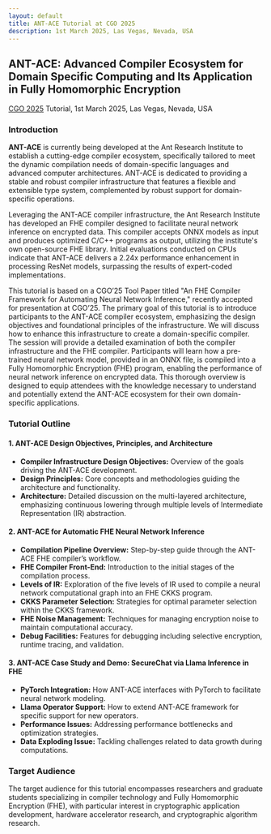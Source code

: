 ```yaml
---
layout: default
title: ANT-ACE Tutorial at CGO 2025
description: 1st March 2025, Las Vegas, Nevada, USA
---
```


## **ANT-ACE:** Advanced Compiler Ecosystem for Domain Specific Computing and Its Application in Fully Homomorphic Encryption
[CGO 2025](https://2025.cgo.org/) Tutorial, 1st March 2025, Las Vegas, Nevada, USA

### **Introduction**
**ANT-ACE** is currently being developed at the Ant Research Institute to establish a cutting-edge compiler ecosystem, specifically tailored to meet the dynamic compilation needs of domain-specific languages and advanced computer architectures. ANT-ACE is dedicated to providing a stable and robust compiler infrastructure that features a flexible and extensible type system, complemented by robust support for domain-specific operations.

Leveraging the ANT-ACE compiler infrastructure, the Ant Research Institute has developed an FHE compiler designed to facilitate neural network inference on encrypted data. This compiler accepts ONNX models as input and produces optimized C/C++ programs as output, utilizing the institute's own open-source FHE library. Initial evaluations conducted on CPUs indicate that ANT-ACE delivers a 2.24x performance enhancement in processing ResNet models, surpassing the results of expert-coded implementations.

This tutorial is based on a CGO’25 Tool Paper titled "An FHE Compiler Framework for Automating Neural Network Inference," recently accepted for presentation at CGO’25. The primary goal of this tutorial is to introduce participants to the ANT-ACE compiler ecosystem, emphasizing the design objectives and foundational principles of the infrastructure. We will discuss how to enhance this infrastructure to create a domain-specific compiler. The session will provide a detailed examination of both the compiler infrastructure and the FHE compiler. Participants will learn how a pre-trained neural network model, provided in an ONNX file, is compiled into a Fully Homomorphic Encryption (FHE) program, enabling the performance of neural network inference on encrypted data. This thorough overview is designed to equip attendees with the knowledge necessary to understand and potentially extend the ANT-ACE ecosystem for their own domain-specific applications.

### **Tutorial Outline**

#### **1.  ANT-ACE Design Objectives, Principles, and Architecture**
   - **Compiler Infrastructure Design Objectives:** Overview of the goals driving the ANT-ACE development.
   - **Design Principles:** Core concepts and methodologies guiding the architecture and functionality.
   - **Architecture:** Detailed discussion on the multi-layered architecture, emphasizing continuous lowering through multiple levels of Intermediate Representation (IR) abstraction.

#### **2.  ANT-ACE for Automatic FHE Neural Network Inference**
   - **Compilation Pipeline Overview:** Step-by-step guide through the ANT-ACE FHE compiler’s workflow.
   - **FHE Compiler Front-End:** Introduction to the initial stages of the compilation process.
   - **Levels of IR:** Exploration of the five levels of IR used to compile a neural network computational graph into an FHE CKKS program.
   - **CKKS Parameter Selection:** Strategies for optimal parameter selection within the CKKS framework.
   - **FHE Noise Management:** Techniques for managing encryption noise to maintain computational accuracy.
   - **Debug Facilities:** Features for debugging including selective encryption, runtime tracing, and validation.

#### **3.  ANT-ACE Case Study and Demo: SecureChat via Llama Inference in FHE**
   - **PyTorch Integration:** How ANT-ACE interfaces with PyTorch to facilitate neural network modeling.
   - **Llama Operator Support:** How to extend ANT-ACE framework for specific support for new operators.
   - **Performance Issues:** Addressing performance bottlenecks and optimization strategies.
   - **Data Exploding Issue:** Tackling challenges related to data growth during computations.

### **Target Audience**
The target audience for this tutorial encompasses researchers and graduate students specializing in compiler technology and Fully Homomorphic Encryption (FHE), with particular interest in cryptographic application development, hardware accelerator research, and cryptographic algorithm research.


